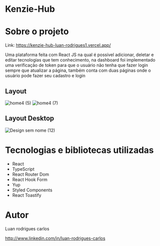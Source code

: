 # Kenzie-Hub
###
# Sobre o projeto

Link: https://kenzie-hub-luan-rodrigues1.vercel.app/

Uma plataforma feita com React JS na qual é possível adicionar, deletar e editar tecnologias que tem conhecimento, na dashboard foi implementado uma verificação de token para que o usuário não tenha que fazer login sempre que atualizar a página, também conta com duas páginas onde o usuário pode fazer seu cadastro e login

## Layout 
![home4 (5)](https://user-images.githubusercontent.com/106760673/216775028-47981c44-00e9-4714-bc26-f6420ca42e14.png) ![home4 (7)](https://user-images.githubusercontent.com/106760673/216775066-11a5ee0e-52f7-4313-9d13-98d0ccf84704.png)


## Layout Desktop
![Design sem nome (12)](https://user-images.githubusercontent.com/106760673/216775197-065dfd0c-efa9-4e38-859c-44367a85af96.png)


# Tecnologias e bibliotecas utilizadas
- React 
- TypeScript
- React Router Dom
- React Hook Form
- Yup
- Styled Components
- React Toastify


# Autor

Luan rodrigues carlos

http://www.linkedin.com/in/luan-rodrigues-carlos
